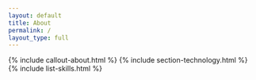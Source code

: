 ```yaml
---
layout: default
title: About
permalink: /
layout_type: full
---
```

{% include callout-about.html %}
{% include section-technology.html %}
{% include list-skills.html %}
